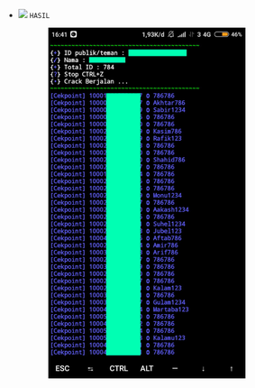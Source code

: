 - ![](000000?text=+) `HASIL`
<p align="center">
  <img src="ss.png" width="350" title="hover text">
</p>
